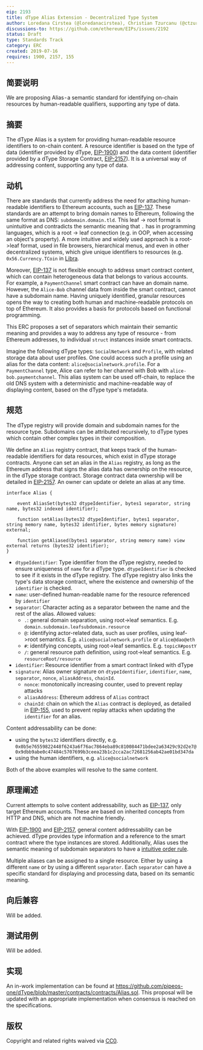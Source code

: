 ```yaml
---
eip: 2193
title: dType Alias Extension - Decentralized Type System
author: Loredana Cirstea (@loredanacirstea), Christian Tzurcanu (@ctzurcanu)
discussions-to: https://github.com/ethereum/EIPs/issues/2192
status: Draft
type: Standards Track
category: ERC
created: 2019-07-16
requires: 1900, 2157, 155
---
```


## 简要说明

We are proposing Alias - a semantic standard for identifying on-chain resources by human-readable qualifiers, supporting any type of data.

## 摘要

The dType Alias is a system for providing human-readable resource identifiers to on-chain content. A resource identifier is based on the type of data (identifier provided by dType, [EIP-1900](http://eips.ethereum.org/EIPS/eip-1900)) and the data content (identifier provided by a dType Storage Contract, [EIP-2157](http://eips.ethereum.org/EIPS/eip-2157)). It is a universal way of addressing content, supporting any type of data.

## 动机

There are standards that currently address the need for attaching human-readable identifiers to Ethereum accounts, such as [EIP-137](http://eips.ethereum.org/EIPS/eip-137). These standards are an attempt to bring domain names to Ethereum, following the same format as DNS: `subdomain.domain.tld`. This leaf -> root format is unintuitive and contradicts the semantic meaning that `.` has in programming languages, which is a root -> leaf connection (e.g. in OOP, when accessing an object's property). A more intuitive and widely used approach is a root->leaf format, used in file browsers, hierarchical menus, and even in other decentralized systems, which give unique identifiers to resources (e.g. `0x56.Currency.TCoin` in [Libra](https://medium.com/r/?url=https%3A%2F%2Fdevelopers.libra.org).

Moreover, [EIP-137](http://eips.ethereum.org/EIPS/eip-137) is not flexible enough to address smart contract content,  which can contain heterogeneous data that belongs to various accounts. For example, a `PaymentChannel` smart contract can have an domain name. However, the `Alice-Bob` channel data from inside the smart contract, cannot have a subdomain name. Having uniquely identified, granular resources opens the way to creating both human and machine-readable protocols on top of Ethereum. It also provides a basis for protocols based on functional programming.

This ERC proposes a set of separators which maintain their semantic meaning and provides a way to address any type of resource - from Ethereum addresses, to individual `struct` instances inside smart contracts.

Imagine the following dType types: `SocialNetwork` and `Profile`, with related storage data about user profiles. One could access such a profile using an alias for the data content: `alice@socialnetwork.profile`. For a `PaymentChannel` type, Alice can refer to her channel with Bob with `alice-bob.paymentchannel`.
This alias system can be used off-chain, to replace the old DNS system with a deterministic and machine-readable way of displaying content, based on the dType type's metadata.

## 规范

The dType registry will provide domain and subdomain names for the resource type. Subdomains can be attributed recursively, to dType types which contain other complex types in their composition.

We define an `Alias` registry contract, that keeps track of the human-readable identifiers for data resources, which exist in dType storage contracts.
Anyone can set an alias in the `Alias` registry, as long as the Ethereum address that signs the alias data has ownership on the resource, in the dType storage contract. Storage contract data ownership will be detailed in [EIP-2157](http://eips.ethereum.org/EIPS/eip-2157). An owner can update or delete an alias at any time.

```solidity
interface Alias {

    event AliasSet(bytes32 dtypeIdentifier, bytes1 separator, string name, bytes32 indexed identifier);

    function setAlias(bytes32 dtypeIdentifier, bytes1 separator, string memory name, bytes32 identifier, bytes memory signature) external;

    function getAliased(bytes1 separator, string memory name) view external returns (bytes32 identifier);
}
```

- `dtypeIdentifier`: Type identifier from the dType registry, needed to ensure uniqueness of `name` for a dType type. `dtypeIdentifier` is checked to see if it exists in the dType registry. The dType registry also links the type's data storage contract, where the existence and ownership of the `identifier` is checked.
- `name`: user-defined human-readable name for the resource referenced by `identifier`
- `separator`: Character acting as a separator between the name and the rest of the alias. Allowed values:
  - `.`: general domain separation, using root->leaf semantics. E.g. `domain.subdomain.leafsubdomain.resource`
  - `@`: identifying actor-related data, such as user profiles, using leaf->root semantics. E.g. `alice@socialnetwork.profile` or `alice@dao@eth`
  - `#`: identifying concepts, using root->leaf semantics. E.g. `topicX#postY`
  - `/`: general resource path definition, using root->leaf semantics. E.g. `resourceRoot/resource`
- `identifier`: Resource identifier from a smart contract linked with dType
- `signature`: Alias owner signature on `dtypeIdentifier`, `identifier`, `name`, `separator`, `nonce`, `aliasAddress`, `chainId`.
  - `nonce`: monotonically increasing counter, used to prevent replay attacks
  - `aliasAddress`: Ethereum address of `Alias` contract
  - `chainId`: chain on which the `Alias` contract is deployed, as detailed in [EIP-155](http://eips.ethereum.org/EIPS/eip-155), used to prevent replay attacks when updating the `identifier` for an alias.

Content addressability can be done:
- using the `bytes32` identifiers directly, e.g. `0x0b5e76559822448f6243a6f76ac7864eba89c810084471bdee2a63429c92d2e7@0x9dbb9abe0c47484c5707699b3ceea23b1c2cca2ac72681256ab42ae01bd347da`
- using the human identifiers, e.g. `alice@socialnetwork`

Both of the above examples will resolve to the same content.


## 原理阐述

Current attempts to solve content addressability, such as [EIP-137](http://eips.ethereum.org/EIPS/eip-137), only target Ethereum accounts. These are based on inherited concepts from HTTP and DNS, which are not machine friendly.

With [EIP-1900](http://eips.ethereum.org/EIPS/eip-1900) and [EIP-2157](http://eips.ethereum.org/EIPS/eip-2157), general content addressability can be achieved. dType provides type information and a reference to the smart contract where the type instances are stored. Additionally, Alias uses the semantic meaning of subdomain separators to have a [intuitive order rule](https://github.com/loredanacirstea/articles/blob/master/articles/Flexible_Alias_or_Why_ENS_is_Obsolete.md).

Multiple aliases can be assigned to a single resource. Either by using a different `name` or by using a different `separator`. Each `separator` can have a specific standard for displaying and processing data, based on its semantic meaning.

## 向后兼容

Will be added.

## 测试用例

Will be added.

## 实现

An in-work implementation can be found at https://github.com/pipeos-one/dType/blob/master/contracts/contracts/Alias.sol.
This proposal will be updated with an appropriate implementation when consensus is reached on the specifications.

## 版权
Copyright and related rights waived via [CC0](https://creativecommons.org/publicdomain/zero/1.0/).
